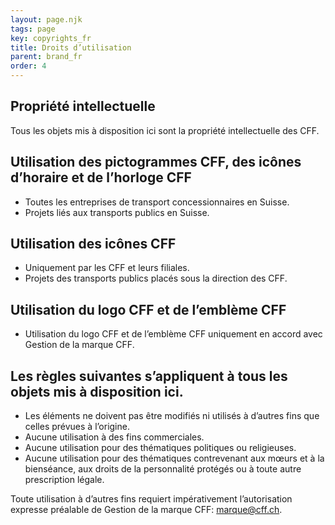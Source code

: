 ```yaml
---
layout: page.njk
tags: page
key: copyrights_fr
title: Droits d’utilisation
parent: brand_fr
order: 4
---
```


## Propriété intellectuelle
Tous les objets mis à disposition ici sont la propriété intellectuelle des CFF.  

## Utilisation des pictogrammes CFF, des icônes d’horaire et de l’horloge CFF
- Toutes les entreprises de transport concessionnaires en Suisse.
- Projets liés aux transports publics en Suisse.  

## Utilisation des icônes CFF
- Uniquement par les CFF et leurs filiales.
- Projets des transports publics placés sous la direction des CFF.  

## Utilisation du logo CFF et de l’emblème CFF
- Utilisation du logo CFF et de l’emblème CFF uniquement en accord avec Gestion de la marque CFF.  

## Les règles suivantes s’appliquent à tous les objets mis à disposition ici.
- Les éléments ne doivent pas être modifiés ni utilisés à d’autres fins que celles prévues à l’origine.
- Aucune utilisation à des fins commerciales.
- Aucune utilisation pour des thématiques politiques ou religieuses.
- Aucune utilisation pour des thématiques contrevenant aux mœurs et à la bienséance, aux droits de la personnalité protégés ou à toute autre prescription légale.  

Toute utilisation à d’autres fins requiert impérativement l’autorisation expresse préalable de Gestion de la marque CFF: <sbb-link variant="inline" type="button" target="_blank" href="mailto:marque@cff.ch">marque@cff.ch</sbb-link>.